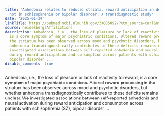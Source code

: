 ```yaml
---
title: 'Anhedonia relates to reduced striatal reward anticipation in depression but
  not in schizophrenia or bipolar disorder: A transdiagnostic study'
date: '2025-01-30'
linkTitle: https://pubmed.ncbi.nlm.nih.gov/39885092/?utm_source=curl&utm_medium=rss&utm_campaign=pubmed-2&utm_content=1FakS-2QOkCT8HsMOQP1bCRQ4YzyumYOmxmF0moLsQ3dFB1E9V&fc=20220326224207&ff=20250131170637&v=2.18.0.post9+e462414
source: heidelberg[Affiliation]
description: Anhedonia, i.e., the loss of pleasure or lack of reactivity to reward,
  is a core symptom of major psychiatric conditions. Altered reward processing in
  the striatum has been observed across mood and psychotic disorders, but whether
  anhedonia transdiagnostically contributes to these deficits remains unclear. We
  investigated associations between self-reported anhedonia and neural activation
  during reward anticipation and consumption across patients with schizophrenia (SZ),
  bipolar disorder ...
disable_comments: true
---
```

Anhedonia, i.e., the loss of pleasure or lack of reactivity to reward, is a core symptom of major psychiatric conditions. Altered reward processing in the striatum has been observed across mood and psychotic disorders, but whether anhedonia transdiagnostically contributes to these deficits remains unclear. We investigated associations between self-reported anhedonia and neural activation during reward anticipation and consumption across patients with schizophrenia (SZ), bipolar disorder ...